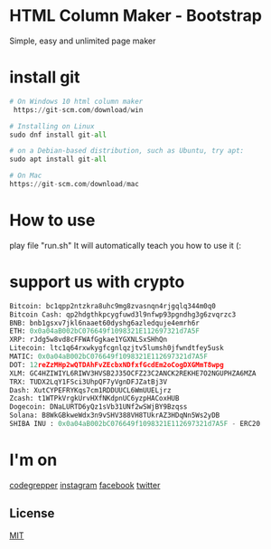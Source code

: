 # HTML Column Maker - Bootstrap
Simple, easy and unlimited page maker

# install git

```python
# On Windows 10 html column maker
 https://git-scm.com/download/win

# Installing on Linux
sudo dnf install git-all

# on a Debian-based distribution, such as Ubuntu, try apt:
sudo apt install git-all

# On Mac
https://git-scm.com/download/mac
```

# How to use

play file "run.sh" It will automatically teach you how to use it  (:



# support us with crypto
```python
Bitcoin: bc1qpp2ntzkra8uhc9mg8zvasnqn4rjgqlq344m0q0
Bitcoin Cash: qp2hdgthkpcygfuwd3l9nfwp93pgndhg3g6zvqrzc3
BNB: bnb1gsxv7jkl6naaet60dyshg6azledquje4emrh6r
ETH: 0x0a04aB002bC076649f1098321E112697321d7A5F
XRP: rJdg5w8vd8cFFWAfGgkae1YGXNLSxSHhQn
Litecoin: ltc1q64rxwkygfcgnlqzjtv5lumsh0jfwndtfey5usk
MATIC: 0x0a04aB002bC076649f1098321E112697321d7A5F
DOT: 12reZzMHp2wQTDAhFvZEcbxNDfxfGcdEm2oCogDXGMmT8wpg
XLM: GC4HZIWIYL6RIWV3HVSB2J35OCFZ23C2ANCK2REKHE7O2NGUPHZA6MZA
TRX: TUDX2LqY1FSci3UhpQF7yVgnDFJZatBj3V
Dash: XutCYPEFRYKqs7cm1RDDUUCL6WmUUELjrz
Zcash: t1WTPkVrgkUrvHXfNKdpnUC6yzpHACoxHUB
Dogecoin: DNaLURTD6yQz1sVb31UNf2wSWjBY9Bzqss
Solana: B8WkGBkweWdx3n9vSHV388VH8TUkrAZ3HDqNn5Ws2yDB
SHIBA INU : 0x0a04aB002bC076649f1098321E112697321d7A5F - ERC20
```

# I'm on
[codegrepper](https://www.codegrepper.com/profile/samer-saeid)
[instagram](https://www.instagram.com/samerthehariri/)
[facebook](https://www.facebook.com/samerthehariri)
[twitter](https://twitter.com/SAMERTHEHARIRI)


## License
[MIT](https://www.mit.edu/~amini/LICENSE.md)

